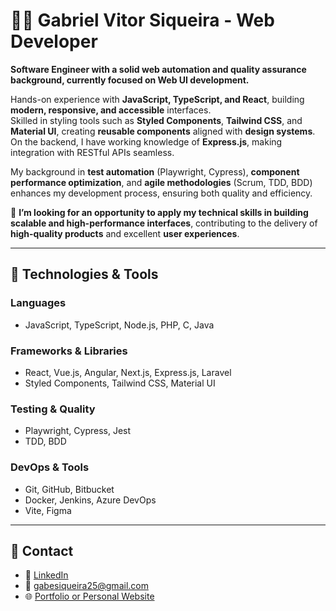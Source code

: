 # 👨‍💻 Gabriel Vitor Siqueira - Web Developer

**Software Engineer with a solid web automation and quality assurance background, currently focused on Web UI development.**

Hands-on experience with **JavaScript, TypeScript, and React**, building **modern, responsive, and accessible** interfaces.  
Skilled in styling tools such as **Styled Components**, **Tailwind CSS**, and **Material UI**, creating **reusable components** aligned with **design systems**.  
On the backend, I have working knowledge of **Express.js**, making integration with RESTful APIs seamless.

My background in **test automation** (Playwright, Cypress), **component performance optimization**, and **agile methodologies** (Scrum, TDD, BDD) enhances my development process, ensuring both quality and efficiency.

🎯 **I’m looking for an opportunity to apply my technical skills in building scalable and high-performance interfaces**, contributing to the delivery of **high-quality products** and excellent **user experiences**.

---

## 🚀 Technologies & Tools

### Languages
- JavaScript, TypeScript, Node.js, PHP, C, Java

### Frameworks & Libraries
- React, Vue.js, Angular, Next.js, Express.js, Laravel  
- Styled Components, Tailwind CSS, Material UI

### Testing & Quality
- Playwright, Cypress, Jest  
- TDD, BDD

### DevOps & Tools
- Git, GitHub, Bitbucket  
- Docker, Jenkins, Azure DevOps  
- Vite, Figma

---

## 📌 Contact

- 💼 [LinkedIn](https://www.linkedin.com/in/gabriel-vitor-siqueira/)
- 📧 gabesiqueira25@gmail.com
- 🌐 [Portfolio or Personal Website](https://yourwebsite.dev)

